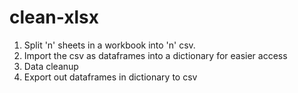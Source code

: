 # clean-xlsx
1. Split 'n' sheets in a workbook into 'n' csv. 
2. Import the csv as dataframes into a dictionary for easier access
3. Data cleanup
4. Export out dataframes in dictionary to csv
